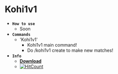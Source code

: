 # Kohi1v1
  * **`How to use`**
    * Soon
  * **`Commands`**
    * 'Kohi1v1'
        * Kohi1v1 main command! 
        * Do /kohi1v1 create to make new matches!
   * **`Info`**
      * [**Download**](https://poggit.pmmp.io/ci/CubePM/Kohi1v1/Kohi1v1)  
      * [![HitCount](http://hits.dwyl.io/CubePM/Kohi1v1.svg)](http://hits.dwyl.io/CubePM/Kohi1v1)